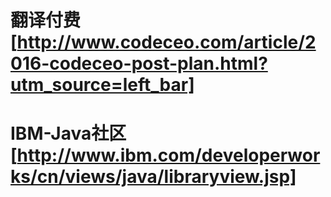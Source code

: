 # 翻译付费[http://www.codeceo.com/article/2016-codeceo-post-plan.html?utm_source=left_bar]

# IBM-Java社区[http://www.ibm.com/developerworks/cn/views/java/libraryview.jsp]
